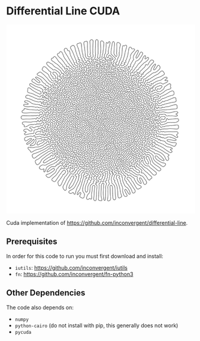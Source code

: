 # Differential Line CUDA

![img](/img/img.png?raw=true "img")

Cuda implementation of https://github.com/inconvergent/differential-line.

## Prerequisites

In order for this code to run you must first download and install:

*    `iutils`: https://github.com/inconvergent/iutils
*    `fn`: https://github.com/inconvergent/fn-python3

## Other Dependencies

The code also depends on:

*    `numpy`
*    `python-cairo` (do not install with pip, this generally does not work)
*    `pycuda`

